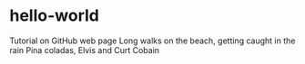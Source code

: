 # hello-world
Tutorial on GitHub web page
Long walks on the beach, getting caught in the rain
Pina coladas, Elvis and Curt Cobain
